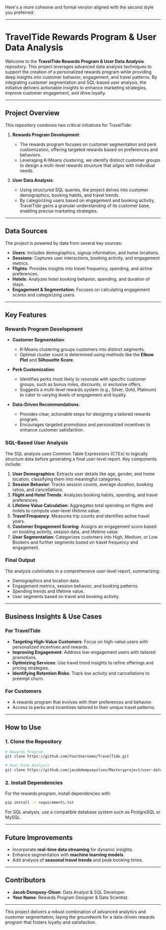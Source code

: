Here's a more cohesive and formal version aligned with the second style you preferred:  

---

# **TravelTide Rewards Program & User Data Analysis**  

Welcome to the **TravelTide Rewards Program & User Data Analysis** repository. This project leverages advanced data analysis techniques to support the creation of a personalized rewards program while providing deep insights into customer behavior, engagement, and travel patterns. By integrating customer segmentation and SQL-based user analysis, the initiative delivers actionable insights to enhance marketing strategies, improve customer engagement, and drive loyalty.  

---  

## **Project Overview**  

This repository combines two critical initiatives for TravelTide:  

1. **Rewards Program Development**:  
   - The rewards program focuses on customer segmentation and perk customization, offering targeted rewards based on preferences and behaviors.  
   - Leveraging K-Means clustering, we identify distinct customer groups to design a multi-level rewards structure that aligns with individual needs.  

2. **User Data Analysis**:  
   - Using structured SQL queries, the project delves into customer demographics, booking habits, and travel trends.  
   - By categorizing users based on engagement and booking activity, TravelTide gains a granular understanding of its customer base, enabling precise marketing strategies.  

---  

## **Data Sources**  

The project is powered by data from several key sources:  

- **Users**: Includes demographics, signup information, and home locations.  
- **Sessions**: Captures user interactions, booking activity, and engagement metrics.  
- **Flights**: Provides insights into travel frequency, spending, and airline preferences.  
- **Hotels**: Analyzes hotel booking behavior, spending, and duration of stays.  
- **Engagement & Segmentation**: Focuses on calculating engagement scores and categorizing users.  

---  

## **Key Features**  

### **Rewards Program Development**  

- **Customer Segmentation**:  
   - K-Means clustering groups customers into distinct segments.  
   - Optimal cluster count is determined using methods like the **Elbow Plot** and **Silhouette Score**.  

- **Perk Customization**:  
   - Identifies perks most likely to resonate with specific customer groups, such as bonus miles, discounts, or exclusive offers.  
   - Suggests a multi-level rewards system (e.g., Silver, Gold, Platinum) to cater to varying levels of engagement and loyalty.  

- **Data-Driven Recommendations**:  
   - Provides clear, actionable steps for designing a tailored rewards program.  
   - Encourages targeted promotions and personalized incentives to enhance customer satisfaction.  

### **SQL-Based User Analysis**  

The SQL analysis uses Common Table Expressions (CTEs) to logically structure data before generating a final user-level report. Key components include:  

1. **User Demographics**: Extracts user details like age, gender, and home location, classifying them into meaningful categories.  
2. **Session Behavior**: Tracks session counts, average duration, booking ratios, and cancellations.  
3. **Flight and Hotel Trends**: Analyzes booking habits, spending, and travel preferences.  
4. **Lifetime Value Calculation**: Aggregates total spending on flights and hotels to compute user-level lifetime value.  
5. **Travel Frequency**: Measures trip counts and identifies active travel years.  
6. **Customer Engagement Scoring**: Assigns an engagement score based on booking activity, session data, and lifetime value.  
7. **User Segmentation**: Categorizes customers into High, Medium, or Low Bookers and further segments based on travel frequency and engagement.  

### **Final Output**  

The analysis culminates in a comprehensive user-level report, summarizing:  

- Demographics and location data.  
- Engagement metrics, session behavior, and booking patterns.  
- Spending trends and lifetime value.  
- User segments based on travel and booking activity.  

---  

## **Business Insights & Use Cases**  

### **For TravelTide**  

- **Targeting High-Value Customers**: Focus on high-value users with personalized incentives and rewards.  
- **Improving Engagement**: Address low-engagement users with tailored promotions.  
- **Optimizing Services**: Use travel trend insights to refine offerings and pricing strategies.  
- **Identifying Retention Risks**: Track low activity and cancellations to preempt churn.  

### **For Customers**  

- A rewards program that evolves with their preferences and behavior.  
- Access to perks and incentives tailored to their unique travel patterns.  

---  

## **How to Use**  

### **1. Clone the Repository**  

```bash  
# Rewards Program  
git clone https://github.com/YourUsername/TravelTide.git  

# User Data Analysis  
git clone https://github.com/jacobdempseyolson/Masteryproject/user-data-analysis.git  
```  

### **2. Install Dependencies**  

For the rewards program, install dependencies with:  
```bash  
pip install -r requirements.txt  
```  

For SQL analysis, use a compatible database system such as PostgreSQL or MySQL.  

---  

## **Future Improvements**  

- Incorporate **real-time data streaming** for dynamic insights.  
- Enhance segmentation with **machine learning models**.  
- Add analysis of **seasonal travel trends** and peak booking times.  

---  

## **Contributors**  

- **Jacob Dempsey-Olson**: Data Analyst & SQL Developer.  
- **Your Name**: Rewards Program Designer & Data Scientist.  

---  

This project delivers a robust combination of advanced analytics and customer segmentation, laying the groundwork for a data-driven rewards program that fosters loyalty and satisfaction.
